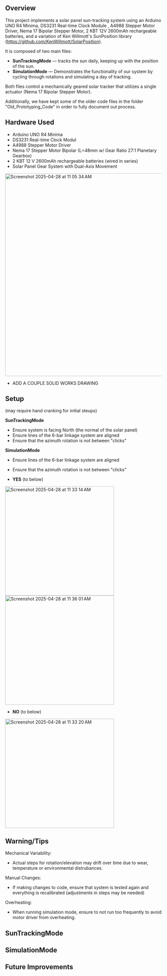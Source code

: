 ## Overview

This project implements a solar panel sun-tracking system using an Arduino UNO R4 Minima, DS3231 Real-time Clock Module , A4988 Stepper Motor Driver, Nema 17 Bipolar Stepper Motor, 2 KBT 12V 2600mAh rechargeable batteries, and a variation of Ken Willmott's SunPosition library (https://github.com/KenWillmott/SolarPosition).

It is composed of two main files:
- **SunTrackingMode** — tracks the sun daily, keeping up with the position of the sun.
- **SimulationMode** — Demonstrates the functionality of our system by cycling through rotations and simulating a day of tracking.

Both files control a mechanically geared solar tracker that utilizes a single actuator (Nema 17 Bipolar Stepper Motor).

Additionally, we have kept some of the older code files in the folder "Old_Prototyping_Code" in order to fully document out process.


## Hardware Used
- Arduino UNO R4 Minima
- DS3231 Real-time Clock Modul
- A4988 Stepper Motor Driver
- Nema 17 Stepper Motor Bipolar (L=48mm w/ Gear Ratio 27:1 Planetary Gearbox)
- 2 KBT 12 V 2600mAh rechargeable batteries (wired in series)
- Solar Panel Gear System with Dual-Axis Movement

<img width="650" alt="Screenshot 2025-04-28 at 11 05 34 AM" src="https://github.com/user-attachments/assets/b4560993-84a4-4762-a612-cb0d578cea58" />

- ADD A COUPLE SOLID WORKS DRAWING


## Setup

(may require hand cranking for initial steups)

**SunTrackingMode**
- Ensure system is facing North (the normal of the solar panel)
- Ensure lines of the 6-bar linkage system are aligned
- Ensure that the azimuth rotation is not between "clicks"
  
**SimulationMode** 
- Ensure lines of the 6-bar linkage system are aligned
- Ensure that the azimuth rotation is not between "clicks"

- **YES** (to below)
<img width="350" alt="Screenshot 2025-04-28 at 11 33 14 AM" src="https://github.com/user-attachments/assets/c3ef35f0-657a-4fe1-9f7f-d2d59ae5f542" />
</br>
<img width="350" alt="Screenshot 2025-04-28 at 11 36 01 AM" src="https://github.com/user-attachments/assets/a7876df6-b09f-459d-8385-1e366a7fda58" />



- **NO** (to below)
<img width="350" alt="Screenshot 2025-04-28 at 11 33 20 AM" src="https://github.com/user-attachments/assets/aa8e0242-6d74-448e-a358-9a2d4ee48af6" />




## Warning/Tips

Mechanical Variability:
- Actual steps for rotation/elevation may drift over time due to wear, temperature or environmental distrubances.

Manual Changes:
- If making changes to code, ensure that system is tested again and everything is recalibrated (adjustments in steps may be needed)

Overheating:
- When running simulation mode, ensure to not run too frequently to avoid motor driver from overheating.





## SunTrackingMode


## SimulationMode


## Future Improvements






